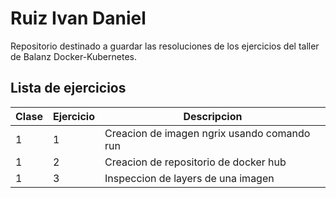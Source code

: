 # Ruiz Ivan Daniel
Repositorio destinado a guardar las resoluciones de los ejercicios del taller de Balanz Docker-Kubernetes.

## Lista de ejercicios

| Clase | Ejercicio | Descripcion |
| ------ | ------ | ------ |
| 1 | 1 | Creacion de imagen ngrix usando comando run |
| 1 | 2 | Creacion de repositorio de docker hub |
| 1 | 3 | Inspeccion de layers de una imagen |
